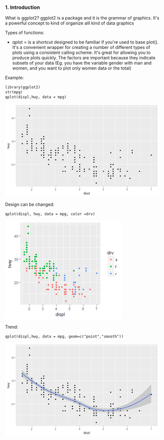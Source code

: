 ### 1. Introduction
What is ggplot2? ggplot2 is a package and it is the grammar of graphics. It's a powerful concept to kind of organize alll kind of data graphics

Types of functions:
- qplot = is a shortcut designed to be familiar if you're used to base plot(). It's a convenient wrapper for creating a number of different types of plots using a consistent calling scheme. It's great for allowing you to produce plots quickly. The factors are important because they indicate subsets of your data (Eg. you have the variable gender with man and women, and you want to plot only women data or the total)

Example:
```[R]
library(ggplot2)
str(mpg)
qplot(displ,hwy, data = mpg)
```
![Alt text](https://github.com/MGoodche/datasciencecoursera/blob/master/ExploratoryDataAnalysis/Plots/plot3.png)

Design can be changed:

```[R]
qplot(displ, hwy, data = mpg, color =drv)
```
![Alt text](https://github.com/MGoodche/datasciencecoursera/blob/master/ExploratoryDataAnalysis/Plots/plot4.png)

Trend: 

```[R]
qplot(displ,hwy, data = mpg, geom=c("point","smooth")) 
```
![Alt text](https://github.com/MGoodche/datasciencecoursera/blob/master/ExploratoryDataAnalysis/Plots/plot5.png)
